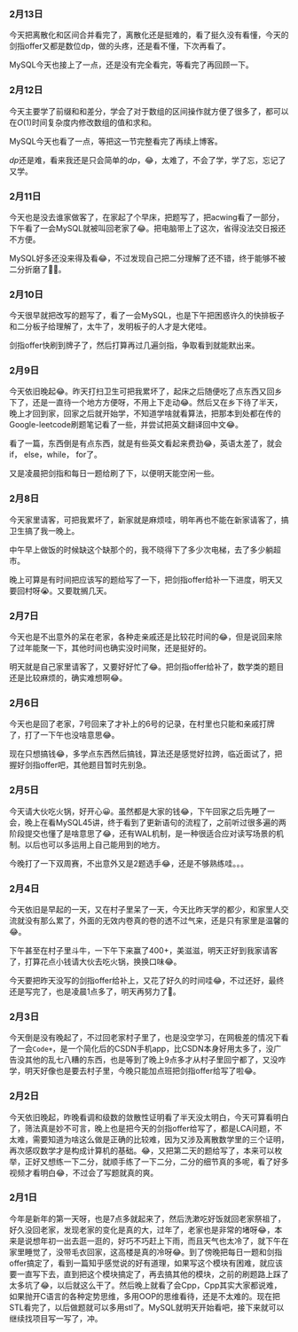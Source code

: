 ### 2月13日

今天把离散化和区间合并看完了，离散化还是挺难的，看了挺久没有看懂，今天的剑指offer又都是数位dp，做的头疼，还是看不懂，下次再看了。

MySQL今天也接上了一点，还是没有完全看完，等看完了再回顾一下。

### 2月12日

今天主要学了前缀和和差分，学会了对于数组的区间操作就方便了很多了，都可以在$O(1)$时间复杂度内修改数组的值和求和。

MySQL今天也看了一点，等把这一节完整看完了再续上博客。

$dp$还是难，看来我还是只会简单的$dp$，😂，太难了，不会了学，学了忘，忘记了又学。

### 2月11日

今天也是没去谁家做客了，在家起了个早床，把题写了，把acwing看了一部分，下午看了一会MySQL就被叫回老家了😂。把电脑带上了这次，省得没法交日报还不方便。

MySQL好多还没来得及看😂，不过发现自己把二分理解了还不错，终于能够不被二分折磨了💪😁。

### 2月10日

今天很早就把改写的题写了，看了一会MySQL，也是下午把困惑许久的快排板子和二分板子给理解了，太牛了，发明板子的人才是大佬哇。

剑指offer快刷到牌子了，然后打算再过几遍剑指，争取看到就能默出来。

### 2月9日

今天依旧晚起😂。昨天打扫卫生可把我累坏了，起床之后随便吃了点东西又回乡下了，还是一直待一个地方方便呀，不用上下走动😂。然后又在乡下待了半天，晚上才回到家，回家之后就开始学，不知道学啥就看算法，把那本到处都在传的Google-leetcode刷题笔记看了一些，并尝试把英文翻译回中文😂。

看了一篇，东西倒是有点东西，就是有些英文看起来费劲😂，英语太差了，就会if， else，while， for了。

又是凌晨把剑指和每日一题给刷了下，以便明天能空闲一些。

### 2月8日

今天家里请客，可把我累坏了，新家就是麻烦哇，明年再也不能在新家请客了，搞卫生搞了我一晚上。

中午早上做饭的时候缺这个缺那个的，我不晓得下了多少次电梯，去了多少躺超市。

晚上可算是有时间把应该写的题给写了一下，把剑指offer给补一下进度，明天又要回村呀😭。又要耽搁几天。



### 2月7日

今天也是不出意外的呆在老家，各种走亲戚还是比较花时间的😂，但是说回来除了过年能聚一下，其他时间也确实没时间聚，还是挺好的。

明天就是自己家里请客了，又要好好忙了😂。把剑指offer给补了，数学类的题目还是比较麻烦的，确实难想啊😂。

### 2月6日

今天也是回了老家，7号回来了才补上的6号的记录，在村里也只能和亲戚打牌了，打了一下午也没啥意思😂。

现在只想搞钱😂，多学点东西然后搞钱，算法还是感觉好拉跨，临近面试了，把握好剑指offer吧，其他题目暂时先别急。

### 2月5日

今天请大伙吃火锅，好开心😀。虽然都是大家的钱😂，下午回家之后先睡了一会，晚上在看MySQL45讲，终于看到了更新语句的流程了，之前听过很多遍的两阶段提交也懂了是啥意思了😂，还有WAL机制，是一种很适合应对读写场景的机制。以后也可以多运用上自己能用到的地方。

今晚打了一下双周赛，不出意外又是2题选手😂，还是不够熟练哇。。。

### 2月4日

今天依旧是早起的一天，又在村子里呆了一天，今天比昨天学的都少，和家里人交流就没有那么累了，外面的无效内卷真的卷的透不过气来，还是只有家里是温馨的😂。

下午甚至在村子里斗牛，一下午下来赢了400+，美滋滋，明天正好到我家请客了，打算花点小钱请大伙去吃火锅，换换口味😂。

今天要把昨天没写的剑指offer给补上，又花了好久的时间哇😂，不过还好，最终还是写完了，也是凌晨1点多了，明天再努力了💪。

### 2月3日

今天倒是没有晚起了，不过回老家村子里了，也是没空学习，在网极差的情况下看了一会`Code+`，是一个简化后的CSDN手机app，比CSDN本身好用太多了，没广告没其他的乱七八糟的东西，也是等到了晚上9点多才从村子里回宁都了，又没咋学，明天好像也是要去村子里，今晚只能加点班把剑指offer给写了啦😂。

### 2月2日

今天依旧晚起，昨晚看调和级数的敛散性证明看了半天没太明白，今天可算看明白了，筛法真是妙不可言，晚上也是把今天的剑指offer给写了，都是LCA问题，不太难，需要知道为啥这么做是正确的比较难，因为又涉及离散数学里的三个证明，再次感叹数学才是构成计算机的基础。😂，又把第二天的题给写了，本来可以枚举，正好又想练一下二分，就顺手练了一下二分，二分的细节真的多呢，看了好多视频才看明白😂，不过会了写题就真的爽。

### 2月1日

今年是新年的第一天呀，也是7点多就起来了，然后洗漱吃好饭就回老家祭祖了，好久没回老家，发现老家的变化是真的大，过年了，老家也是非常的堵呀😂，本来是说想年初一出去逛一逛的，好巧不巧赶上下雨，而且天气也太冷了，就下午在家里睡觉了，没带毛衣回家，这高楼是真的冷呀😂。到了傍晚把每日一题和剑指offer搞定了，看到一篇知乎感觉说的好有道理，如果写这个模块有困难，就应该要一直写下去，直到把这个模块搞定了，再去搞其他的模块，之前的刷题路上踩了太多坑了😂，以后就这么干了。然后晚上就看了会Cpp，Cpp其实大家都说难，如果抛开C语言的各种定势思维，多用OOP的思维看待，还是不太难的。现在把STL看完了，以后做题就可以多用stl了。MySQL就明天开始看吧，接下来就可以继续找项目写一写了，冲。